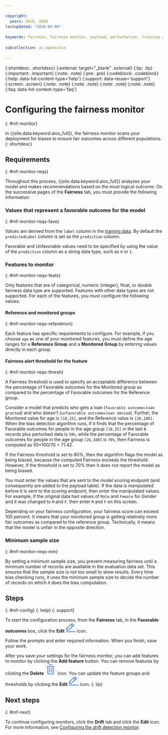 ```yaml
---

copyright:
  years: 2018, 2020
lastupdated: "2020-04-08"

keywords: fairness, fairness monitor, payload, perturbation, training data, debiased

subcollection: ai-openscale

---
```


{:shortdesc: .shortdesc}
{:external: target="_blank" .external}
{:tip: .tip}
{:important: .important}
{:note: .note}
{:pre: .pre}
{:codeblock: .codeblock}
{:help: data-hd-content-type='help'}
{:support: data-reuse='support'}
{:screen: .screen}
{:note: .note}
{:note: .note}
{:note: .note}
{:note: .note}
{:faq: data-hd-content-type='faq'}

# Configuring the fairness monitor
{: #mf-monitor}

In {{site.data.keyword.aios_full}}, the fairness monitor scans your deployment for biases to ensure fair outcomes across different populations.
{: shortdesc}

## Requirements
{: #mf-monitor-reqs}

Throughout this process, {{site.data.keyword.aios_full}} analyzes your model and makes recommendations based on the most logical outcome. On the successive pages of the **Fairness** tab, you must provide the following information:

### Values that represent a favorable outcome for the model
{: #mf-monitor-reqs-fave}

Values are derived from the `label` column in the [training data](/docs/services/ai-openscale?topic=ai-openscale-trainingdata#trainingdata). By default the `predictedLabel` column is set as the `prediction` column.

Favorable and Unfavorable values need to be specified by using the value of the `prediction` column as a string data type, such as `0` or `1`.

### Features to monitor
{: #mf-monitor-reqs-feats}

Only features that are of categorical, numeric (integer), float, or double fairness data type are supported. Features with other data types are not supported. For each of the features, you must configure the following values:

#### Reference and monitored groups
{: #mf-monitor-reqs-refandmon}

Each feature has specific requirements to configure. For example, if you choose `age` as one of your monitored features, you must define the age ranges for a **Reference Group** and a **Monitored Group** by entering values directly in each group.

#### Fairness alert threshold for the feature
{: #mf-monitor-reqs-thresh}

A Fairness threshold is used to specify an acceptable difference between the percentage of Favorable outcomes for the Monitored group as compared to the percentage of Favorable outcomes for the Reference group.

Consider a model that predicts who gets a loan (`favorable outcome=loan granted`) and who doesn't (`unfavorable outcome=loan denied`). Further, the Monitored value for age is `[18,25]`, and the Reference value is `[26,100]`. When the bias detection algorithm runs, if it finds that the percentage of Favorable outcomes for people in the age group `[18,25]` in the last `N` records plus perturbed data is `50%`, while the percentage of Favorable outcomes for people in the age group `[26,100]` is `70%`, then Fairness is computed as 50*100/70 = 71.42.

If the Fairness threshold is set to 80%, then the algorithm flags the model as being biased, because the computed Fairness exceeds the threshold. However, if the threshold is set to 70% then it does not report the model as being biased.

You must enter the values that are sent to the model scoring endpoint (and consequently are added to the payload table). If the data is manipulated before it is sent to the scoring endpoint, then enter the manipulated values. For example, if the original data had values of `Male` and `Female` for *Gender* and it was changed to `M` and `F`, then enter `M` and `F` on this screen.

Depending on your fairness configuration, your fairness score can exceed 100 percent. It means that your monitored group is getting relatively more fair outcomes as compared to the reference group. Technically, it means that the model is unfair in the opposite direction.

### Minimum sample size
{: #mf-monitor-reqs-min}

By setting a minimum sample size, you prevent measuring fairness until a minimum number of records are available in the evaluation data set. This ensures that the sample size is not too small to skew results. Every time bias checking runs, it uses the minimum sample size to decide the number of records on which it does the bias computation.

## Steps
{: #mf-config}
{: help} 
{: support}

To start the configuration process, from the **Fairness** tab, in the **Favorable outcomes** box, click the **Edit** ![The edit icon](images/wos-edit-icon.png) icon.

Follow the prompts and enter required information. When you finish, save your work. 

After you save your settings for the fairness monitor, you can add features to monitor by clicking the **Add feature** button. You can remove features by clicking the **Delete** ![the delete icon is displayed](images/wos-delete-icon.png) icon. You can update the feature groups and thresholds by clicking the **Edit** ![the edit icon is displayed](images/wos-edit-icon.png) icon.
{: tip}


## Next steps
{: #mf-next}

To continue configuring monitors, click the **Drift** tab and click the **Edit** icon. For more information, see [Configuring the drift detection monitor](/docs/services/ai-openscale?topic=ai-openscale-behavior-drift-config).
